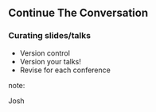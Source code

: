 ## Continue The Conversation

### Curating slides/talks

* Version control
* Version your talks!
* Revise for each conference

note:

Josh
